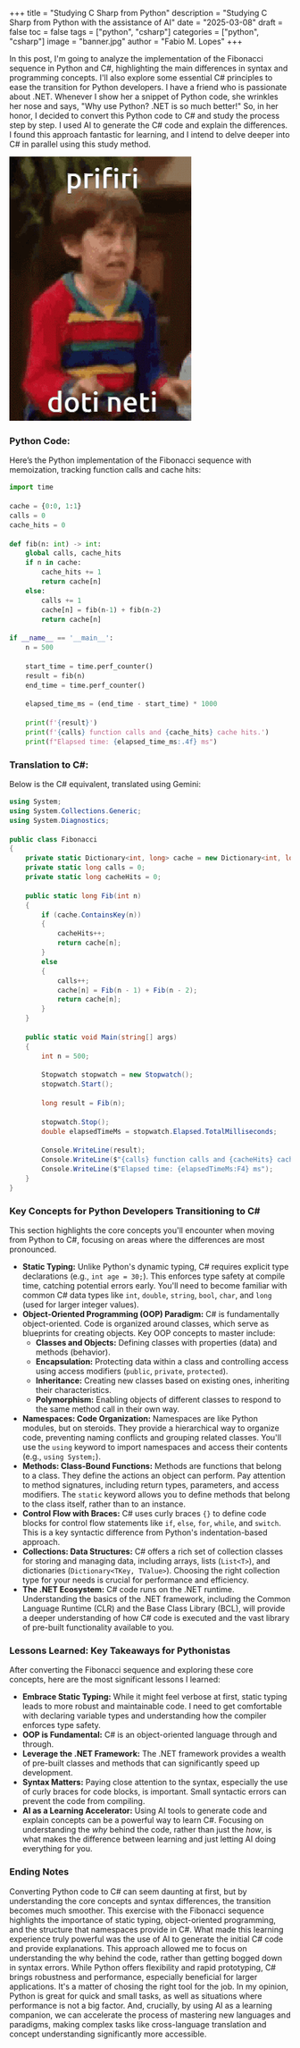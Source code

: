 +++ 
title = "Studying C Sharp from Python" 
description = "Studying C Sharp from Python with the assistance of AI" 
date = "2025-03-08" 
draft = false 
toc = false 
tags = ["python", "csharp"] 
categories = ["python", "csharp"] 
image = "banner.jpg" 
author = "Fabio M. Lopes" 
+++

In this post, I'm going to analyze the implementation of the Fibonacci sequence in Python and C#, highlighting the main differences in syntax and programming concepts. I'll also explore some essential C# principles to ease the transition for Python developers. I have a friend who is passionate about .NET. Whenever I show her a snippet of Python code, she wrinkles her nose and says, "Why use Python? .NET is so much better!" So, in her honor, I decided to convert this Python code to C# and study the process step by step. I used AI to generate the C# code and explain the differences. I found this approach fantastic for learning, and I intend to delve deeper into C# in parallel using this study method.

![dotineti](dotineti.gif)

### Python Code:
Here’s the Python implementation of the Fibonacci sequence with memoization, tracking function calls and cache hits:

```python
import time

cache = {0:0, 1:1}
calls = 0
cache_hits = 0

def fib(n: int) -> int:
    global calls, cache_hits
    if n in cache:
        cache_hits += 1
        return cache[n]
    else:
        calls += 1
        cache[n] = fib(n-1) + fib(n-2)
        return cache[n]

if __name__ == '__main__':
    n = 500

    start_time = time.perf_counter()
    result = fib(n)
    end_time = time.perf_counter()

    elapsed_time_ms = (end_time - start_time) * 1000

    print(f'{result}')
    print(f'{calls} function calls and {cache_hits} cache hits.')
    print(f"Elapsed time: {elapsed_time_ms:.4f} ms")
```

### Translation to C#:
Below is the C# equivalent, translated using Gemini:

```csharp
using System;
using System.Collections.Generic;
using System.Diagnostics;

public class Fibonacci
{
    private static Dictionary<int, long> cache = new Dictionary<int, long> { { 0, 0 }, { 1, 1 } };
    private static long calls = 0;
    private static long cacheHits = 0;

    public static long Fib(int n)
    {
        if (cache.ContainsKey(n))
        {
            cacheHits++;
            return cache[n];
        }
        else
        {
            calls++;
            cache[n] = Fib(n - 1) + Fib(n - 2);
            return cache[n];
        }
    }

    public static void Main(string[] args)
    {
        int n = 500;

        Stopwatch stopwatch = new Stopwatch();
        stopwatch.Start();

        long result = Fib(n);

        stopwatch.Stop();
        double elapsedTimeMs = stopwatch.Elapsed.TotalMilliseconds;

        Console.WriteLine(result);
        Console.WriteLine($"{calls} function calls and {cacheHits} cache hits.");
        Console.WriteLine($"Elapsed time: {elapsedTimeMs:F4} ms");
    }
}
```

### Key Concepts for Python Developers Transitioning to C#
This section highlights the core concepts you'll encounter when moving from Python to C#, focusing on areas where the differences are most pronounced.

*   **Static Typing:** Unlike Python's dynamic typing, C# requires explicit type declarations (e.g., `int age = 30;`). This enforces type safety at compile time, catching potential errors early. You'll need to become familiar with common C# data types like `int`, `double`, `string`, `bool`, `char`, and `long` (used for larger integer values).
*   **Object-Oriented Programming (OOP) Paradigm:** C# is fundamentally object-oriented. Code is organized around classes, which serve as blueprints for creating objects. Key OOP concepts to master include:
    *   **Classes and Objects:** Defining classes with properties (data) and methods (behavior).
    *   **Encapsulation:** Protecting data within a class and controlling access using access modifiers (`public`, `private`, `protected`).
    *   **Inheritance:** Creating new classes based on existing ones, inheriting their characteristics.
    *   **Polymorphism:** Enabling objects of different classes to respond to the same method call in their own way.
*   **Namespaces: Code Organization:** Namespaces are like Python modules, but on steroids. They provide a hierarchical way to organize code, preventing naming conflicts and grouping related classes. You'll use the `using` keyword to import namespaces and access their contents (e.g., `using System;`).
*   **Methods: Class-Bound Functions:** Methods are functions that belong to a class. They define the actions an object can perform. Pay attention to method signatures, including return types, parameters, and access modifiers. The `static` keyword allows you to define methods that belong to the class itself, rather than to an instance.
*   **Control Flow with Braces:** C# uses curly braces `{}` to define code blocks for control flow statements like `if`, `else`, `for`, `while`, and `switch`. This is a key syntactic difference from Python's indentation-based approach.
*   **Collections: Data Structures:** C# offers a rich set of collection classes for storing and managing data, including arrays, lists (`List<T>`), and dictionaries (`Dictionary<TKey, TValue>`). Choosing the right collection type for your needs is crucial for performance and efficiency.
*   **The .NET Ecosystem:** C# code runs on the .NET runtime. Understanding the basics of the .NET framework, including the Common Language Runtime (CLR) and the Base Class Library (BCL), will provide a deeper understanding of how C# code is executed and the vast library of pre-built functionality available to you.

### Lessons Learned: Key Takeaways for Pythonistas
After converting the Fibonacci sequence and exploring these core concepts, here are the most significant lessons I learned:

*   **Embrace Static Typing:** While it might feel verbose at first, static typing leads to more robust and maintainable code. I need to get comfortable with declaring variable types and understanding how the compiler enforces type safety.
*   **OOP is Fundamental:** C# is an object-oriented language through and through.
*   **Leverage the .NET Framework:** The .NET framework provides a wealth of pre-built classes and methods that can significantly speed up development.
*   **Syntax Matters:** Paying close attention to the syntax, especially the use of curly braces for code blocks, is important. Small syntactic errors can prevent the code from compiling.
*   **AI as a Learning Accelerator:** Using AI tools to generate code and explain concepts can be a powerful way to learn C#. Focusing on understanding the *why* behind the code, rather than just the *how*, is what makes the difference between learning and just letting AI doing everything for you.

### Ending Notes
Converting Python code to C# can seem daunting at first, but by understanding the core concepts and syntax differences, the transition becomes much smoother. This exercise with the Fibonacci sequence highlights the importance of static typing, object-oriented programming, and the structure that namespaces provide in C#. What made this learning experience truly powerful was the use of AI to generate the initial C# code and provide explanations. This approach allowed me to focus on understanding the why behind the code, rather than getting bogged down in syntax errors. While Python offers flexibility and rapid prototyping, C# brings robustness and performance, especially beneficial for larger applications. It's a matter of chosing the right tool for the job. In my opinion, Python is great for quick and small tasks, as well as situations where performance is not a big factor. And, crucially, by using AI as a learning companion, we can accelerate the process of mastering new languages and paradigms, making complex tasks like cross-language translation and concept understanding significantly more accessible.